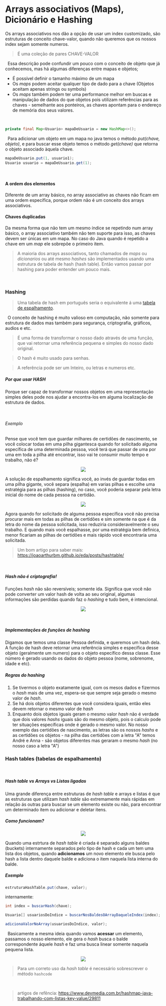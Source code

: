 # Arrays associativos (Maps), Dicionário e Hashing

Os arrays associativos nos dão a opção de usar um index customizado, são estruturas de conceito chave-valor, quando não queremos que os nossos index sejam somente numeros.


> É uma coleção de pares CHAVE-VALOR


&nbsp;
Essa descrição pode confundir um pouco com o conceito de objeto que já conhecemos, mas há algumas diferenças entre mapas e objetos;
* É possível definir o tamanho máximo de um mapa
* Os _maps_ podem aceitar qualquer tipo de dado para a chave (Objetos aceitam apenas strings ou symbols)
* Os _maps_ também podem ter uma performance melhor em buscas e manipulação de dados do que objetos pois utilizam referências para as chaves - semelhante aos ponteiros, as chaves apontam para o endereço de memória dos seus valores.


&nbsp;
```java
private final Map<Usuario> mapaDeUsuario = new HashMap<>();
```

&nbsp;
Para adicionar um objeto em um mapa no java temos o método _put(chave, objeto)_, e para buscar esse objeto temos o método _get(chave)_ que retorna o objeto associado àquela chave.

```java
mapaDeUsuario.put(1, usuario1);
Usuario usuario = mapaDeUsuario.get(1);
```


&nbsp;
#### A ordem dos elementos
Diferente de um array básico, no array associativo as chaves não ficam em uma ordem específica, porque ordem não é um conceito dos arrays associativos.

#### Chaves duplicadas
Da mesma forma que não tem um mesmo índice se repetindo num array básico, o array associativo também não tem suporte para isso, as chaves devem ser únicas em um mapa. No caso do Java quando é repetido a chave em um _map_ ele sobrepõe o primeiro item.

> A maioria dos arrays associativos, tanto chamados de _maps_ ou _dicionarios_ ou até mesmo _hashes_ são implementados usando uma estrutura de tabela de hash (hash table). Então vamos passar por hashing para poder entender um pouco mais.


&nbsp;
### Hashing
> Uma tabela de hash em português seria o equivalente á uma [tabela de espalhamento](https://pt.wikipedia.org/wiki/Tabela_de_dispers%C3%A3o#:~:text=Em%20ci%C3%AAncia%20da%20computa%C3%A7%C3%A3o%2C%20uma,e%20obter%20o%20valor%20desejado.).

&nbsp;
O conceito de hashing é muito valioso em computação, não somente para estrutura de dados mas também para segurança, criptografia, gráficos, audios e etc.

> É uma forma de transformar o nosso dado através de uma função, que vai retornar uma referência pequena e simples do nosso dado original.

> O hash é muito usado para senhas.

> A referência pode ser um Inteiro, ou letras e numeros etc.

##### Por que usar HASH
Porque ser capaz de transformar nossos objetos em uma representação simples deles pode nos ajudar a encontra-los em alguma localização de estrutura de dados.


&nbsp;
###### Exemplo
Pense que você tem que guardar milhares de certidões de nascimento, se você colocar todas em uma pilha gigantesca quando for solicitado alguma específica de uma determinada pessoa, você terá que passar de uma por uma em toda a pilha até encontrar, isso vai te consumir muito tempo e trabalho, não é? 

<center><img src="https://img.freepik.com/vetores-gratis/mulher-de-negocios-esta-carregando-documentos-mulher-de-negocios-carregando-uma-pilha-de-papel-o-conceito-de-negocio-tambem-sobrecarrega-o-trabalho-ilustracao-de-personagem-de-desenho-animado-em-vetor-plano_77116-812.jpg"></center>

A solução de espalhamento significa você, ao invés de guardar todas em uma pilha gigante, você separa (espalha) em varias pilhas e escolhe uma estratégia para as pilhas (hashing), no caso, você poderia separar pela letra inicial do nome de cada pessoa na certidão. 

<center><img src="https://files.construfacilrj.com.br/2015/10/arquivo-arquivador-arquivista.jpg"></center>

Agora quando for solicitado de alguma pessoa específica você não precisa procurar mais em todas as pilhas de certidões e sim somente na que é da letra do nome da pessoa solicitada, isso reduziria consideravelmente o seu trabalho. E quando mais você espalhasse, por uma estratégia bem definica, menor ficariam as pilhas de certidões e mais rápido você encontraria uma solicitada.

> Um bom artigo para saber mais: https://joaoarthurbm.github.io/eda/posts/hashtable/


&nbsp;
##### Hash não é criptografia!

Funções _hash_ não são reversíveis; somente ida. Significa que você não pode converter um valor hash de volta ao seu original, algumas informações são perdidas quando faz o _hashing_ e tudo bem, é intencional.

<center><img src="https://miro.medium.com/max/1400/1*sKuWKnrNtBotrnTax9m83w.png"></center>


&nbsp;
##### Implementações de funções de _hashing_
Digamos que temos uma classe Pessoa definida, e queremos um hash dela. A função de hash deve retornar uma referência simples e específica desse objeto (geralmente um numero) para o objeto específico dessa classe. Esse número é gerado usando os dados do objeto pessoa (nome, sobrenome, idade e etc).

##### Regras do _hashing_
1. Se tivermos o objeto exatamente igual, com os mesos dados e fizermos o _hash_ mais de uma vez, espera-se que sempre seja gerado o mesmo valor de _hash_.
2. Se há dois objetos diferentes que você considera iguais, então eles devem retornar o mesmo valor de _hash_
3. Enquanto dois objetos iguais geram o mesmo valor _hash_ não é verdade que dois valores _hashs_ iguais são do mesmo objeto, pois o calculo pode ter situações específicas onde é gerado o mesmo valor. No nosso exemplo das certidões de nascimento, as letras são os nossos _hashs_ e as certidões os objetos - na pilha das certidões com a letra "A" temos André e Anna - são objetos diferentes mas geraram o mesmo _hash_ (no nosso caso a letra "A")


### Hash tables (tabelas de espalhamento)

&nbsp;
##### Hash table vs Arrays vs Listas ligadas
Uma grande diferença entre estruturas de _hash table_ e arrays e listas é que as estruturas que utilizam _hash table_ são extremamente mais rápidas em relação ás outras para buscar se um elemento existe ou não, para encontrar um determinado item ou adicionar e deletar itens.

##### Como funcionam?
<center><img src="https://miro.medium.com/max/1000/1*bDtDJ-JgV8BsxvOQFx7_jQ.png"></center>

Quando uma estrtura de _hash table_ é criada é separado alguns baldes (buckets) internamente separados pelo tipo de hash e cada um tem uma lista dos objetos, quando **adicionamos** um novo elemento ele busca pelo hash a lista dentro daquele balde e adiciona o item naquela lista interna do balde.

##### Exemplo

```java
estruturaHashTable.put(chave, valor);
```

internamente:
```java
int index = buscarHash(chave);

Usuario[] usuariosDoIndice = buscarNosBaldesOArrayDaqueleIndex(index);

adicionaValorNoArray(usuariosDoIndice, valor);
```


&nbsp;
Basicamente a mesma ideia quando vamos **acessar** um elemento, passamos o nosso elemento, ele gera o _hash_ busca o balde correspondente áquele _hash_ e faz uma busca linear somente naquela pequena lista.

<center><img src="https://miro.medium.com/max/1000/1*3Uzpz0rRxGhH_XlsmQyZvQ.png"></center>

> Para um correto uso da _hash table_ é necessário sobrescrever o método `hashcode`


&nbsp;
> artigos de refência: https://www.devmedia.com.br/hashmap-java-trabalhando-com-listas-key-value/29811